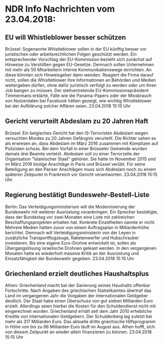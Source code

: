 # NDR Info Nachrichten vom 23.04.2018:


## EU will Whistleblower besser schützen
Brüssel:	Sogenannte Whistleblower sollen in der EU künftig besser vor juristischen oder arbeitsrechtlichen Folgen geschützt werden. Ein entsprechender Vorschlag der EU-Kommission bezieht sich zunächst auf Hinweise zu Verstößen gegen EU-Gesetze. Demnach sollen Unternehmen mit mehr als 50 Mitarbeitern interne Kommunikationswege einrichten. An diese könnten sich Hinweisgeber dann wenden. Reagiert die Firma darauf nicht, sollen die Whistleblower ihre Informationen an Behörden und Medien weitergeben dürfen, ohne dafür juristisch verfolgt zu werden oder um ihren Job bangen zu müssen. Der stellvertretende EU-Kommissionspräsident Timmermans erklärte, Fälle wie die Panama-Papers oder der Missbrauch von Nutzerdaten bei Facebook hätten gezeigt, wie wichtig Whistleblower bei der Aufklärung solcher Affären seien. 23.04.2018 15:15 Uhr 

## Gericht verurteilt Abdeslam zu 20 Jahren Haft
Brüssel: Ein belgisches Gericht hat den IS-Terroristen Abdeslam wegen versuchten Mordes zu 20 Jahren Gefängnis verurteilt. Die Richter sahen es als erwiesen an, dass Abdeslam im März 2016 zusammen mit Komplizen auf Polizisten schoss. Bei dem Vorfall in einer Brüsseler Gemeinde wurden damals drei Beamte verletzt. Abdeslam soll zu einer Terrorzelle der Organisation "Islamischer Staat" gehören. Sie hatte im November 2015 und im März 2016 blutige Anschläge in Paris und Brüssel verübt. Für seine Beteiligung an den Pariser Anschlägen muss sich Abdeslam noch zu einem späteren Zeitpunkt in Frankreich vor Gericht verantworten. 23.04.2018 15:15 Uhr 

## Regierung bestätigt Bundeswehr-Bestell-Liste
Berlin: Das Verteidigungsministerium will die Modernisierung der Bundeswehr mit weiterer Ausrüstung voranbringen. Ein Sprecher bestätigte, dass der Bundestag vor zwei Monaten eine Liste mit zahlreichen Beschaffungsprojekten erhalten hat. Konkrete Einzelheiten nannte er nicht. Mehrere Medien hatten zuvor von einem Auftragsplan in Milliardenhöhe berichtet. Demnach will Verteidigungsministerin von der Leyen in zusätzliche Transportflugzeuge, Raketenwerfer und Hubschrauber investieren. Bis eine eigene Euro-Drohne entwickelt ist, sollen als Übergangslösung israelische Drohnen geleast werden. In den vergangenen Monaten hatte es wiederholt massive Kritik an der Ausrüstung und Einsatzfähigkeit der Bundeswehr gegeben. 23.04.2018 15:15 Uhr 

## Griechenland erzielt deutliches Haushaltsplus
Athen: Griechenland macht bei der Sanierung seines Haushalts offenbar Fortschritte. Nach Angaben des griechischen Statistikamtes übertraf das Land im vergangenen Jahr die Vorgaben der internationalen Geldgeber deutlich. Der Staat habe einen Überschuss von gut sieben Milliarden Euro erzielt. Allerdings seien hierbei die Kosten für den Schuldendienst nicht mit eingerechnet worden. Griechenland erhält seit dem Jahr 2010 erhebliche Kredite von internationalen Geldgebern. Der Schuldenberg lag zuletzt bei mehr als 317 Milliarden Euro. Das aktuelle dritte griechische Hilfsprogramm in Höhe von bis zu 86 Milliarden Euro läuft im August aus. Athen hofft, sich von diesem Zeitpunkt an wieder allein finanzieren zu können. 23.04.2018 15:15 Uhr 
